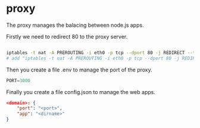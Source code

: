 # proxy

The proxy manages the balacing between node.js apps.

Firstly we need to redirect 80 to the proxy server.

```bash

iptables -t nat -A PREROUTING -i eth0 -p tcp --dport 80 -j REDIRECT --to-port 3000
# add "iptables -t nat -A PREROUTING -i eth0 -p tcp --dport 80 -j REDIRECT --to-port 3000" to file /etc/rc.local

```


Then you create a file .env to manage the port of the proxy.
```javascript
PORT=3000
```

Finally you create a file config.json to manage the web apps.
```json
<domain>: {
    "port": "<port>",
    "app": "<dirname>"
}

```
